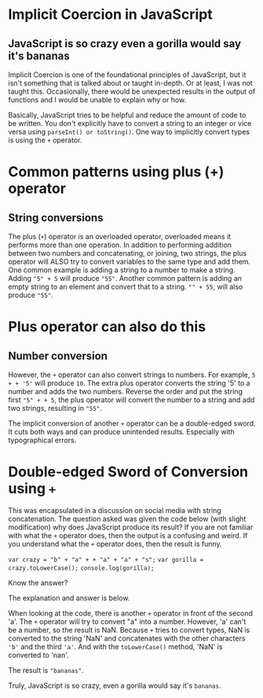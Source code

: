 # Implicit Coercion in JavaScript

## JavaScript is so crazy even a gorilla would say it's bananas

Implicit Coercion is one of the foundational principles of JavaScript, but it isn't something that is talked about or taught in-depth. Or at least, I was not taught this. Occasionally, there would be unexpected results in the output of functions and I would be unable to explain why or how. 

Basically, JavaScript tries to be helpful and reduce the amount of code to be written. You don't explicitly have to convert a string to an integer or vice versa using `parseInt() or toString()`. One way to implicitly convert types is using the  `+` operator. 

# Common patterns using plus (+) operator
## String conversions

The plus (`+`) operator is an overloaded operator, overloaded means it performs more than one operation. In addition to performing addition between two numbers and concatenating, or joining, two strings, the plus operator will ALSO try to convert variables to the same type and add them. One common example is adding a string to a number to make a string. Adding `"5" + 5` will produce `"55"`. Another common pattern is adding an empty string to an element and convert that to a string. `"" + 55`, will also produce `"55"`. 

# Plus operator can also do this
## Number conversion

However, the `+` operator can also convert strings to numbers. For example, `5 + + '5'` will produce `10`. The extra plus operator converts the string '5' to a number and adds the two numbers. Reverse the order and put the string first `"5" + + 5`, the plus operator will convert the number to a string and add two strings, resulting in `"55"`. 

The implicit conversion of another `+` operator can be a double-edged sword. It cuts both ways and can produce unintended results. Especially with typographical errors.

# Double-edged Sword of Conversion using `+`

This was encapsulated in a discussion on social media with string concatenation. The question asked was given the code below (with slight modification) why does JavaScript produce its result?  If you are not familiar with what the `+` operator does, then the output is a confusing and weird. If you understand what the `+` operator does, then the result is funny.

   `var crazy = "b" + "a" + + "a" + "a" + "s";`
   `var gorilla = crazy.toLowerCase();`
   `console.log(gorilla);`

Know the answer? 

The explanation and answer is below.

When looking at the code, there is another `+` operator in front of the second 'a'. The `+` operator will try to convert "a" into a number. However, 'a' can't be a number, so the result is NaN. Because `+` tries to convert types, NaN is converted to the string 'NaN' and concatenates with the other characters `'b'` and the third `'a'`. And with the `toLowerCase()` method, 'NaN' is converted to 'nan'.

The result is `"bananas"`.

Truly, JavaScript is so crazy, even a gorilla would say it's `bananas`. 
